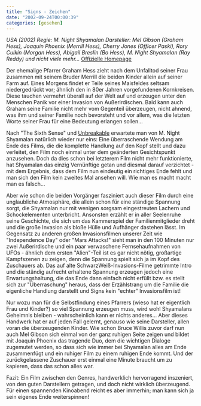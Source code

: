 ```yaml
---
title: "Signs - Zeichen"
date: "2002-09-24T00:00:39"
categories: [gesehen]
---
```


*USA (2002)
Regie: M. Night Shyamalan
Darsteller: Mel Gibson (Graham Hess), Joaquin Phoenix (Merrill Hess), Cherry Jones (Officer Paski), Rory Culkin (Morgan Hess), Abigail Breslin (Bo Hess), M. Night Shyamalan (Ray Reddy) und nicht viele mehr...*
[Offizielle Homepage](http://www.signs-derfilm.de)

Der ehemalige Pfarrer Graham Hess zieht nach dem Unfalltod seiner Frau zusammen mit seinem Bruder Merrill die beiden Kinder allein auf seiner Farm auf. Eines Morgens findet er Teile seines Maisfeldes seltsam niedergedrückt vor; ähnlich den in 80er Jahren vorgefundenen Kornkreisen. Diese tauchen vermehrt überall auf der Welt auf und erzeugen unter den Menschen Panik vor einer Invasion von Außerirdischen. Bald kann auch Graham seine Familie nicht mehr vom Gegenteil überzeugen, nicht ahnend, was ihm und seiner Familie noch bevorsteht und vor allem, was die letzten Worte seiner Frau für eine Bedeutung erlangen sollen...

Nach "The Sixth Sense" und [Unbreakable](/2001/01/02/unbreakable-unzerbrechlich/) erwartete man von M. Night Shyamalan natürlich wieder nur eins: Eine überraschende Wendung am Ende des Films, die die komplette Handlung auf den Kopf stellt und dazu verleitet, den Film noch einmal unter dem geänderten Gesichtspunkt anzusehen. Doch da dies schon bei letzterem Film nicht mehr funktionierte, hat Shyamalan das einzig Vernünftige getan und diesmal darauf verzichtet - mit dem Ergebnis, dass dem Film nun eindeutig ein richtiges Ende fehlt und man sich den Film kein zweites Mal ansehen will. Wie man es macht macht man es falsch...

Aber wie schon die beiden Vorgänger fasziniert auch dieser Film durch eine unglaubliche Atmosphäre, die allein schon für eine ständige Spannung sorgt, die Shyamalan nur mit wenigen sorgsam eingestreuten Lachern und Schockelementen unterbricht. Ansonsten erzählt er in aller Seelenruhe seine Geschichte, die sich um das Kammerspiel der Familienmitglieder dreht und die große Invasion als bloße Hülle und Aufhänger dastehen lässt. Im Gegensatz zu anderen großen Invasionsfilmen unserer Zeit wie "Independence Day" oder "Mars Attacks!" sieht man in den 100 Minuten nur zwei Außerirdische und ein paar verwaschene Fernsehaufnahmen von UFOs - ähnlich dem ersten "Alien"-Teil ist es gar nicht nötig, großartige Kampfszenen zu zeigen, denn die Spannung spielt sich ja im Kopf des Zuschauers ab. Das auf alte SchwarzWeiß-Invasions-Filme getrimmte Intro und die ständig aufrecht erhaltene Spannung erzeugen jedoch eine Erwartungshaltung, die das Ende dann einfach nicht erfüllt bzw. es stellt sich zur "Überraschung" heraus, dass der Erzählstrang um die Familie die eigenliche Handlung darstellt und Signs kein "echter" Invasionsfilm ist!

Nur wozu man für die Selbstfindung eines Pfarrers (wieso hat er eigentlich Frau und Kinder?) so viel Spannung erzeugen muss, wird wohl Shyamalans Geheimnis bleiben - wahrscheinlich kann er nichts anderes... Aber dieses Handwerk hat er auf jeden Fall gelernt, genauso wie seine Darsteller, allen voran die überzeugenden Kinder. Wie schon Bruce Willis zuvor darf nun auch Mel Gibson sich einmal von der ganz ruhigen Seite zeigen und bildet mit Joaquin Phoenix das tragende Duo, dem die wichtigen Dialoge zugemutet werden, so dass sich wie immer bei Shyamalan alles am Ende zusammenfügt und ein ruhiger Film zu einem ruhigen Ende kommt. Und der zurückgelassene Zuschauer erst einmal eine Minute braucht um zu kapieren, dass das schon alles war.

Fazit: Ein Film zwischen den Genres, handwerklich hervorragend inszeniert, von den guten Darstellern getragen, und doch nicht wirklich überzeugend. Für einen spannenden Kinoabend reicht es aber immerhin; man kann sich ja sein eigenes Ende weiterspinnen!
